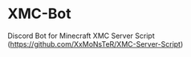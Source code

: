 # XMC-Bot
Discord Bot for Minecraft XMC Server Script (https://github.com/XxMoNsTeR/XMC-Server-Script)
